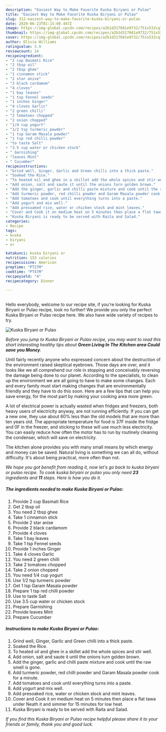 ```yaml
---
description: "Easiest Way to Make Favorite Kuska Biryani or Pulao"
title: "Easiest Way to Make Favorite Kuska Biryani or Pulao"
slug: 312-easiest-way-to-make-favorite-kuska-biryani-or-pulao
date: 2020-06-23T01:15:09.447Z
image: https://img-global.cpcdn.com/recipes/a2b1d317681e9732/751x532cq70/kuska-biryani-or-pulao-recipe-main-photo.jpg
thumbnail: https://img-global.cpcdn.com/recipes/a2b1d317681e9732/751x532cq70/kuska-biryani-or-pulao-recipe-main-photo.jpg
cover: https://img-global.cpcdn.com/recipes/a2b1d317681e9732/751x532cq70/kuska-biryani-or-pulao-recipe-main-photo.jpg
author: Olivia Williams
ratingvalue: 3.9
reviewcount: 14
recipeingredient:
- "2 cup Basmati Rice"
- "2 tbsp oil"
- "2 tbsp ghee"
- "1 cinnamon stick"
- "2 star anise"
- "2 black cardamom"
- "4 cloves"
- "1 bay leaves"
- "1 tsp Fennel seeds"
- "1 inches Ginger"
- "4 cloves Garlic"
- "2 green chilli"
- "2 tomatoes chopped"
- "2 onion chopped"
- "1/4 cup yogurt"
- "1/2 tsp turmeric powder"
- "1 tsp Garam Masala powder"
- "1 tsp red chilli powder"
- "to taste Salt"
- "3.5 cup water or chicken stock"
- " Garnishing"
- "leaves Mint"
- " Cucumber"
recipeinstructions:
- "Grind well, Ginger, Garlic and Green chilli into a thick paste."
- "Soaked the Rice."
- "To heated oil and ghee in a skillet add the whole spices and stir well."
- "Add onion, salt and saute it until the onions turn golden brown."
- "Add the ginger, garlic and chilli paste mixture and cook until the raw smell is gone."
- "Add turmeric powder, red chilli powder and Garam Masala powder cook for a minute."
- "Add tomatoes and cook until everything turns into a paste."
- "Add yogurt and mix well."
- "Add presoaked rice, water or chicken stock and mint leaves."
- "Cover and Cook it on medium heat on 5 minutes then place a flat tawa under Neath it and simmer for 15 minutes for low heat."
- "Kuska Biryani is ready to be served with Raita and Salad."
categories:
- Recipe
tags:
- kuska
- biryani
- or

katakunci: kuska biryani or 
nutrition: 153 calories
recipecuisine: American
preptime: "PT27M"
cooktime: "PT47M"
recipeyield: "4"
recipecategory: Dinner

---
```

<br>
Hello everybody, welcome to our recipe site, if you're looking for Kuska Biryani or Pulao recipe, look no further! We provide you only the perfect Kuska Biryani or Pulao recipe here. We also have wide variety of recipes to try.
<br>


![Kuska Biryani or Pulao](https://img-global.cpcdn.com/recipes/a2b1d317681e9732/751x532cq70/kuska-biryani-or-pulao-recipe-main-photo.jpg)

<i>Before you jump to Kuska Biryani or Pulao recipe, you may want to read this short interesting healthy tips about 
<strong>Green Living In The Kitchen area Could save you Money</strong>.</i>
</br>

Until fairly recently anyone who expressed concern about the destruction of the environment raised skeptical eyebrows. Those days are over, and it looks like we all comprehend our role in stopping and conceivably reversing the damage being done to our planet. According to the specialists, to clean up the environment we are all going to have to make some changes. Each and every family must start making changes that are environmentally friendly and they have to do this soon. Here are a few tips that can help you save energy, for the most part by making your cooking area more green.

A lot of electrical power is actually wasted when fridges and freezers, both heavy users of electricity anyway, are not running efficiently. If you can get a new one, they use about 60% less than the old models that are more than ten years old. The appropriate temperature for food is 37F inside the fridge and 0F in the freezer, and sticking to these will use much less electricity. You can easily reduce how often the motor has to run by routinely cleaning the condenser, which will save on electricity.

The kitchen alone provides you with many small means by which energy and money can be saved. Natural living is something we can all do, without difficulty. It's about being practical, more often than not.


<i>We hope you got benefit from reading it, now let's go back to kuska biryani or pulao recipe. To cook kuska biryani or pulao you only need <strong>23</strong> ingredients and <strong>11</strong> steps. Here is how you do it.
</i>

##### The ingredients needed to make Kuska Biryani or Pulao:

1. Provide 2 cup Basmati Rice
1. Get 2 tbsp oil
1. You need 2 tbsp ghee
1. Take 1 cinnamon stick
1. Provide 2 star anise
1. Provide 2 black cardamom
1. Provide 4 cloves
1. Take 1 bay leaves
1. Take 1 tsp Fennel seeds
1. Provide 1 inches Ginger
1. Take 4 cloves Garlic
1. You need 2 green chilli
1. Take 2 tomatoes chopped
1. Take 2 onion chopped
1. You need 1/4 cup yogurt
1. Use 1/2 tsp turmeric powder
1. Get 1 tsp Garam Masala powder
1. Prepare 1 tsp red chilli powder
1. Use to taste Salt
1. Use 3.5 cup water or chicken stock
1. Prepare  Garnishing
1. Provide leaves Mint
1. Prepare  Cucumber


##### Instructions to make Kuska Biryani or Pulao:

1. Grind well, Ginger, Garlic and Green chilli into a thick paste.
1. Soaked the Rice.
1. To heated oil and ghee in a skillet add the whole spices and stir well.
1. Add onion, salt and saute it until the onions turn golden brown.
1. Add the ginger, garlic and chilli paste mixture and cook until the raw smell is gone.
1. Add turmeric powder, red chilli powder and Garam Masala powder cook for a minute.
1. Add tomatoes and cook until everything turns into a paste.
1. Add yogurt and mix well.
1. Add presoaked rice, water or chicken stock and mint leaves.
1. Cover and Cook it on medium heat on 5 minutes then place a flat tawa under Neath it and simmer for 15 minutes for low heat.
1. Kuska Biryani is ready to be served with Raita and Salad.


<i>If you find this Kuska Biryani or Pulao recipe helpful please share it to your friends or family, thank you and good luck.</i>
